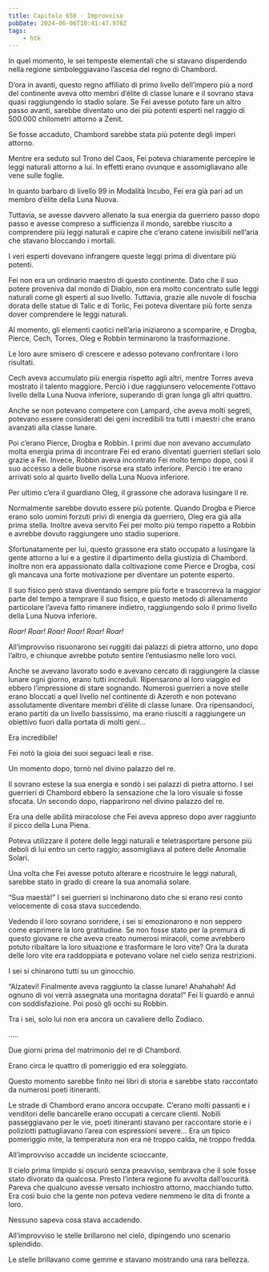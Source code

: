 ```yaml
---
title: Capitolo 650 - Improvviso
pubDate: 2024-06-06T10:41:47.976Z
tags:
    - htk
---
```


In quel momento, le sei tempeste elementali che si stavano disperdendo nella regione simboleggiavano l’ascesa del regno di Chambord.

D’ora in avanti, questo regno affiliato di primo livello dell’impero più a nord del continente aveva otto membri d’élite di classe lunare e il sovrano stava quasi raggiungendo lo stadio solare. Se Fei avesse potuto fare un altro passo avanti, sarebbe diventato uno dei più potenti esperti nel raggio di 500.000 chilometri attorno a Zenit.

Se fosse accaduto, Chambord sarebbe stata più potente degli imperi attorno.

Mentre era seduto sul Trono del Caos, Fei poteva chiaramente percepire le leggi naturali attorno a lui. In effetti erano ovunque e assomigliavano alle vene sulle foglie.

In quanto barbaro di livello 99 in Modalità Incubo, Fei era già pari ad un membro d’élite della Luna Nuova.

Tuttavia, se avesse davvero allenato la sua energia da guerriero passo dopo passo e avesse compreso a sufficienza il mondo, sarebbe riuscito a comprendere più leggi naturali e capire che c’erano catene invisibili nell’aria che stavano bloccando i mortali.

I veri esperti dovevano infrangere queste leggi prima di diventare più potenti.

Fei non era un ordinario maestro di questo continente. Dato che il suo potere proveniva dal mondo di Diablo, non era molto concentrato sulle leggi naturali come gli esperti al suo livello. Tuttavia, grazie alle nuvole di foschia dorata delle statue di Talic e di Torlic, Fei poteva diventare più forte senza dover comprendere le leggi naturali.

Al momento, gli elementi caotici nell’aria iniziarono a scomparire, e Drogba, Pierce, Cech, Torres, Oleg e Robbin terminarono la trasformazione.

Le loro aure smisero di crescere e adesso potevano confrontare i loro risultati.

Cech aveva accumulato più energia rispetto agli altri, mentre Torres aveva mostrato il talento maggiore. Perciò i due raggiunsero velocemente l’ottavo livello della Luna Nuova inferiore, superando di gran lunga gli altri quattro.

Anche se non potevano competere con Lampard, che aveva molti segreti, potevano essere considerati dei geni incredibili tra tutti i maestri che erano avanzati alla classe lunare.

Poi c’erano Pierce, Drogba e Robbin. I primi due non avevano accumulato molta energia prima di incontrare Fei ed erano diventati guerrieri stellari solo grazie a Fei. Invece, Robbin aveva incontrato Fei molto tempo dopo, così il suo accesso a delle buone risorse era stato inferiore. Perciò i tre erano arrivati solo al quarto livello della Luna Nuova inferiore.

Per ultimo c’era il guardiano Oleg, il grassone che adorava lusingare il re.

Normalmente sarebbe dovuto essere più potente. Quando Drogba e Pierce erano solo uomini forzuti privi di energia da guerriero, Oleg era già alla prima stella. Inoltre aveva servito Fei per molto più tempo rispetto a Robbin e avrebbe dovuto raggiungere uno stadio superiore.

Sfortunatamente per lui, questo grassone era stato occupato a lusingare la gente attorno a lui e a gestire il dipartimento della giustizia di Chambord. Inoltre non era appassionato dalla coltivazione come Pierce e Drogba, così gli mancava una forte motivazione per diventare un potente esperto.

Il suo fisico però stava diventando sempre più forte e trascorreva la maggior parte del tempo a temprare il suo fisico, e questo metodo di allenamento particolare l’aveva fatto rimanere indietro, raggiungendo solo il primo livello della Luna Nuova inferiore.

<em>Roar! Roar! Roar! Roar! Roar! Roar!</em>

All’improvviso risuonarono sei ruggiti dai palazzi di pietra attorno, uno dopo l’altro, e chiunque avrebbe potuto sentire l’entusiasmo nelle loro voci.

Anche se avevano lavorato sodo e avevano cercato di raggiungere la classe lunare ogni giorno, erano tutti increduli. Ripensarono al loro viaggio ed ebbero l’impressione di stare sognando. Numerosi guerrieri a nove stelle erano bloccati a quel livello nel continente di Azeroth e non potevano assolutamente diventare membri d’élite di classe lunare. Ora ripensandoci, erano partiti da un livello bassissimo, ma erano riusciti a raggiungere un obiettivo fuori dalla portata di molti geni…

Era incredibile!

Fei notò la gioia dei suoi seguaci leali e rise.

Un momento dopo, tornò nel divino palazzo del re.

Il sovrano estese la sua energia e sondò i sei palazzi di pietra attorno. I sei guerrieri di Chambord ebbero la sensazione che la loro visuale si fosse sfocata. Un secondo dopo, riapparirono nel divino palazzo del re.

Era una delle abilità miracolose che Fei aveva appreso dopo aver raggiunto il picco della Luna Piena.

Poteva utilizzare il potere delle leggi naturali e teletrasportare persone più deboli di lui entro un certo raggio; assomigliava al potere delle Anomalie Solari.

Una volta che Fei avesse potuto alterare e ricostruire le leggi naturali, sarebbe stato in grado di creare la sua anomalia solare.

“Sua maestà!” I sei guerrieri si inchinarono dato che si erano resi conto velocemente di cosa stava succedendo.

Vedendo il loro sovrano sorridere, i sei si emozionarono e non seppero come esprimere la loro gratitudine. Se non fosse stato per la premura di questo giovane re che aveva creato numerosi miracoli, come avrebbero potuto ribaltare la loro situazione e trasformare le loro vite? Ora la durata delle loro vite era raddoppiata e potevano volare nel cielo senza restrizioni.

I sei si chinarono tutti su un ginocchio.

“Alzatevi! Finalmente aveva raggiunto la classe lunare! Ahahahah! Ad ognuno di voi verrà assegnata una montagna dorata!” Fei li guardò e annuì con soddisfazione. Poi posò gli occhi su Robbin.

Tra i sei, solo lui non era ancora un cavaliere dello Zodiaco.

…..

Due giorni prima del matrimonio del re di Chambord.

Erano circa le quattro di pomeriggio ed era soleggiato.

Questo momento sarebbe finito nei libri di storia e sarebbe stato raccontato da numerosi poeti itineranti.

Le strade di Chambord erano ancora occupate. C’erano molti passanti e i venditori delle bancarelle erano occupati a cercare clienti. Nobili passeggiavano per le vie, poeti itineranti stavano per raccontare storie e i poliziotti pattugliavano l’area con espressioni severe… Era un tipico pomeriggio mite, la temperatura non era né troppo calda, né troppo fredda.

All’improvviso accadde un incidente scioccante.

Il cielo prima limpido si oscurò senza preavviso, sembrava che il sole fosse stato divorato da qualcosa. Presto l’intera regione fu avvolta dall’oscurità. Pareva che qualcuno avesse versato inchiostro attorno, macchiando tutto. Era così buio che la gente non poteva vedere nemmeno le dita di fronte a loro.

Nessuno sapeva cosa stava accadendo.

All’improvviso le stelle brillarono nel cielo, dipingendo uno scenario splendido.

Le stelle brillavano come gemme e stavano mostrando una rara bellezza.


